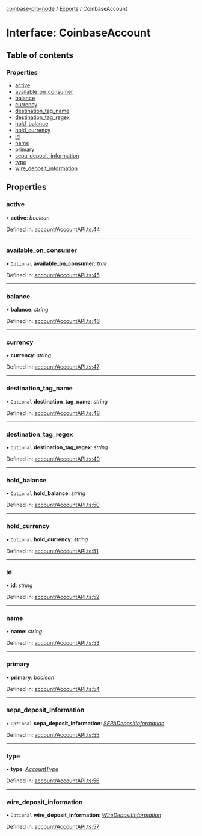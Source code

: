 [coinbase-pro-node](../README.md) / [Exports](../modules.md) / CoinbaseAccount

# Interface: CoinbaseAccount

## Table of contents

### Properties

- [active](coinbaseaccount.md#active)
- [available\_on\_consumer](coinbaseaccount.md#available_on_consumer)
- [balance](coinbaseaccount.md#balance)
- [currency](coinbaseaccount.md#currency)
- [destination\_tag\_name](coinbaseaccount.md#destination_tag_name)
- [destination\_tag\_regex](coinbaseaccount.md#destination_tag_regex)
- [hold\_balance](coinbaseaccount.md#hold_balance)
- [hold\_currency](coinbaseaccount.md#hold_currency)
- [id](coinbaseaccount.md#id)
- [name](coinbaseaccount.md#name)
- [primary](coinbaseaccount.md#primary)
- [sepa\_deposit\_information](coinbaseaccount.md#sepa_deposit_information)
- [type](coinbaseaccount.md#type)
- [wire\_deposit\_information](coinbaseaccount.md#wire_deposit_information)

## Properties

### active

• **active**: *boolean*

Defined in: [account/AccountAPI.ts:44](https://github.com/bennycode/coinbase-pro-node/blob/c3d8f7c/src/account/AccountAPI.ts#L44)

___

### available\_on\_consumer

• `Optional` **available\_on\_consumer**: *true*

Defined in: [account/AccountAPI.ts:45](https://github.com/bennycode/coinbase-pro-node/blob/c3d8f7c/src/account/AccountAPI.ts#L45)

___

### balance

• **balance**: *string*

Defined in: [account/AccountAPI.ts:46](https://github.com/bennycode/coinbase-pro-node/blob/c3d8f7c/src/account/AccountAPI.ts#L46)

___

### currency

• **currency**: *string*

Defined in: [account/AccountAPI.ts:47](https://github.com/bennycode/coinbase-pro-node/blob/c3d8f7c/src/account/AccountAPI.ts#L47)

___

### destination\_tag\_name

• `Optional` **destination\_tag\_name**: *string*

Defined in: [account/AccountAPI.ts:48](https://github.com/bennycode/coinbase-pro-node/blob/c3d8f7c/src/account/AccountAPI.ts#L48)

___

### destination\_tag\_regex

• `Optional` **destination\_tag\_regex**: *string*

Defined in: [account/AccountAPI.ts:49](https://github.com/bennycode/coinbase-pro-node/blob/c3d8f7c/src/account/AccountAPI.ts#L49)

___

### hold\_balance

• `Optional` **hold\_balance**: *string*

Defined in: [account/AccountAPI.ts:50](https://github.com/bennycode/coinbase-pro-node/blob/c3d8f7c/src/account/AccountAPI.ts#L50)

___

### hold\_currency

• `Optional` **hold\_currency**: *string*

Defined in: [account/AccountAPI.ts:51](https://github.com/bennycode/coinbase-pro-node/blob/c3d8f7c/src/account/AccountAPI.ts#L51)

___

### id

• **id**: *string*

Defined in: [account/AccountAPI.ts:52](https://github.com/bennycode/coinbase-pro-node/blob/c3d8f7c/src/account/AccountAPI.ts#L52)

___

### name

• **name**: *string*

Defined in: [account/AccountAPI.ts:53](https://github.com/bennycode/coinbase-pro-node/blob/c3d8f7c/src/account/AccountAPI.ts#L53)

___

### primary

• **primary**: *boolean*

Defined in: [account/AccountAPI.ts:54](https://github.com/bennycode/coinbase-pro-node/blob/c3d8f7c/src/account/AccountAPI.ts#L54)

___

### sepa\_deposit\_information

• `Optional` **sepa\_deposit\_information**: [*SEPADepositInformation*](sepadepositinformation.md)

Defined in: [account/AccountAPI.ts:55](https://github.com/bennycode/coinbase-pro-node/blob/c3d8f7c/src/account/AccountAPI.ts#L55)

___

### type

• **type**: [*AccountType*](../enums/accounttype.md)

Defined in: [account/AccountAPI.ts:56](https://github.com/bennycode/coinbase-pro-node/blob/c3d8f7c/src/account/AccountAPI.ts#L56)

___

### wire\_deposit\_information

• `Optional` **wire\_deposit\_information**: [*WireDepositInformation*](wiredepositinformation.md)

Defined in: [account/AccountAPI.ts:57](https://github.com/bennycode/coinbase-pro-node/blob/c3d8f7c/src/account/AccountAPI.ts#L57)
